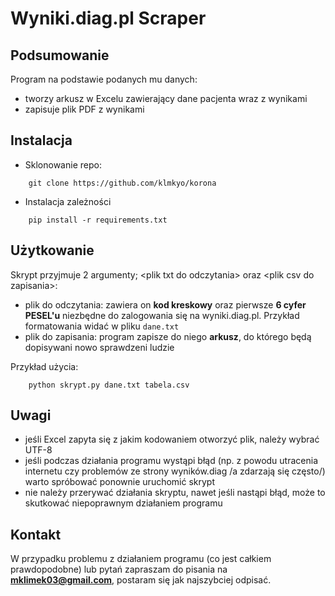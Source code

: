 # Wyniki.diag.pl Scraper
## Podsumowanie
Program na podstawie podanych mu danych:
- tworzy arkusz w Excelu zawierający dane pacjenta wraz z wynikami
- zapisuje plik PDF z wynikami

## Instalacja
- Sklonowanie repo:
```
    git clone https://github.com/klmkyo/korona
```
- Instalacja zależności
```
    pip install -r requirements.txt
```
## Użytkowanie
Skrypt przyjmuje 2 argumenty; \<plik txt do odczytania\> oraz \<plik csv do zapisania\>:
- plik do odczytania: zawiera on **kod kreskowy** oraz pierwsze **6 cyfer PESEL'u** niezbędne do zalogowania się na wyniki.diag.pl. Przykład formatowania widać w pliku ```dane.txt```
- plik do zapisania: program zapisze do niego **arkusz**, do którego będą dopisywani nowo sprawdzeni ludzie

Przykład użycia:
```
    python skrypt.py dane.txt tabela.csv
```

## Uwagi
- jeśli Excel zapyta się z jakim kodowaniem otworzyć plik, należy wybrać UTF-8
- jeśli podczas działania programu wystąpi błąd (np. z powodu utracenia internetu czy problemów ze strony wyników.diag /a zdarzają się często/) warto spróbować ponownie uruchomić skrypt
- nie należy przerywać działania skryptu, nawet jeśli nastąpi błąd, może to skutkować niepoprawnym działaniem programu

## Kontakt
W przypadku problemu z działaniem programu (co jest całkiem prawdopodobne) lub pytań zapraszam do pisania na **mklimek03@gmail.com**, postaram się jak najszybciej odpisać.